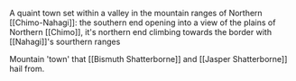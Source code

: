 A quaint town set within a valley in the mountain ranges of Northern [[Chimo-Nahagi]]: the southern end opening into a view of the plains of Northern [[Chimo]], it's northern end climbing towards the border with [[Nahagi]]'s sourthern ranges 

Mountain 'town' that [[Bismuth Shatterborne]] and [[Jasper Shatterborne]] hail from.